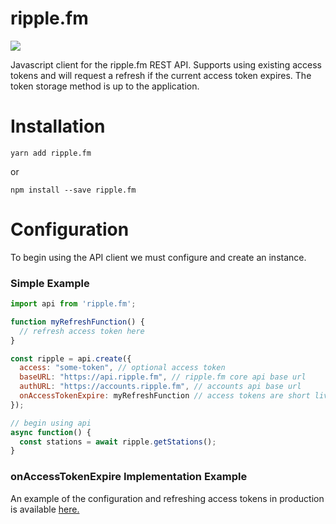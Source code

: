 # ripple.fm

![](https://travis-ci.org/ripplefm/ripple.fm-js.svg?branch=master)

Javascript client for the ripple.fm REST API. Supports using existing access tokens and will request a refresh if the current access token expires. The token storage method is up to the application.

# Installation

`yarn add ripple.fm`

or

`npm install --save ripple.fm`

# Configuration

To begin using the API client we must configure and create an instance.

### Simple Example

```js
import api from 'ripple.fm';

function myRefreshFunction() {
  // refresh access token here
}

const ripple = api.create({
  access: "some-token", // optional access token
  baseURL: "https://api.ripple.fm", // ripple.fm core api base url
  authURL: "https://accounts.ripple.fm", // accounts api base url
  onAccessTokenExpire: myRefreshFunction // access tokens are short lived and need to be refreshed
});

// begin using api
async function() {
  const stations = await ripple.getStations();
}
```

### onAccessTokenExpire Implementation Example

An example of the configuration and refreshing access tokens in production is available [here.](https://github.com/ripplefm/web/blob/master/src/js/services/ripple-api.js)
